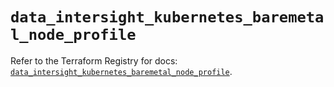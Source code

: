 # `data_intersight_kubernetes_baremetal_node_profile`

Refer to the Terraform Registry for docs: [`data_intersight_kubernetes_baremetal_node_profile`](https://registry.terraform.io/providers/ciscodevnet/intersight/1.0.71/docs/data-sources/kubernetes_baremetal_node_profile).

